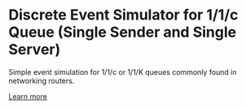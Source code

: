 # Discrete Event Simulator for 1/1/c Queue (Single Sender and Single Server)
Simple event simulation for 1/1/c or 1/1/K queues commonly found in networking routers.

[Learn more](https://en.wikipedia.org/wiki/M/M/c_queue)